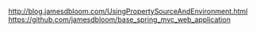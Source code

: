 http://blog.jamesdbloom.com/UsingPropertySourceAndEnvironment.html
https://github.com/jamesdbloom/base_spring_mvc_web_application
